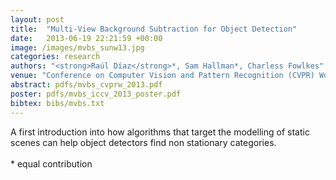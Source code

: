 ```yaml
---
layout: post
title:  "Multi-View Background Subtraction for Object Detection"
date:   2013-06-19 22:21:59 +00:00
image: /images/mvbs_sunw13.jpg
categories: research
authors: "<strong>Raúl Díaz</strong>*, Sam Hallman*, Charless Fowlkes"
venue: "Conference on Computer Vision and Pattern Recognition (CVPR) Workshops"
abstract: pdfs/mvbs_cvprw_2013.pdf
poster: pdfs/mvbs_iccv_2013_poster.pdf
bibtex: bibs/mvbs.txt
---
```

A first introduction into how algorithms that target the modelling of static scenes can help object detectors find non stationary categories. 
<br><br> * equal contribution